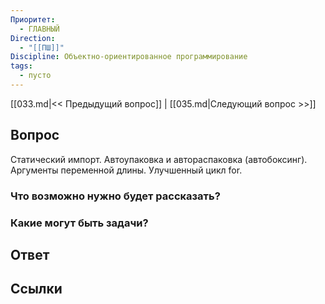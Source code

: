 ```yaml
---
Приоритет:
  - ГЛАВНЫЙ
Direction:
  - "[[ПШ]]" 
Discipline: Объектно-ориентированное программирование 
tags:
  - пусто
---
```

[[033.md|<< Предыдущий вопрос]] | [[035.md|Следующий вопрос >>]]
## Вопрос

Статический импорт. Автоупаковка и автораспаковка (автобоксинг). Аргументы переменной длины. Улучшенный цикл for.

### Что возможно нужно будет рассказать?

### Какие могут быть задачи?

## Ответ

## Ссылки

